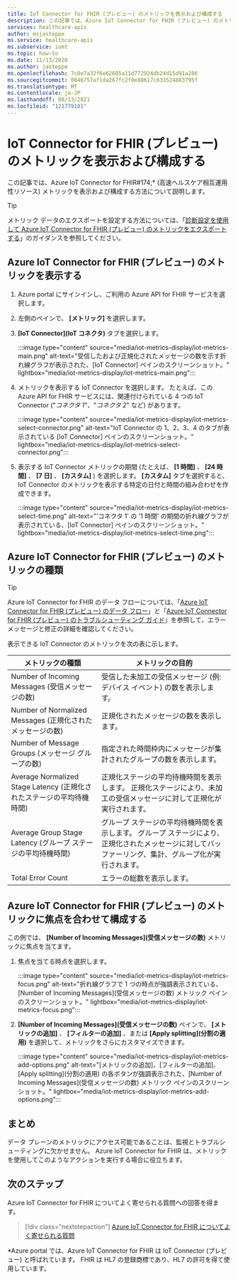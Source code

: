 ```yaml
---
title: IoT Connector for FHIR (プレビュー) のメトリックを表示および構成する
description: この記事では、Azure IoT Connector for FHIR (プレビュー) のメトリックを表示および構成する方法について説明します。
services: healthcare-apis
author: msjasteppe
ms.service: healthcare-apis
ms.subservice: iomt
ms.topic: how-to
ms.date: 11/13/2020
ms.author: jasteppe
ms.openlocfilehash: 7c8e7a32f6e62685a11d772924db24d15d91a286
ms.sourcegitcommit: 0046757af1da267fc2f0e88617c633524883795f
ms.translationtype: MT
ms.contentlocale: ja-JP
ms.lasthandoff: 08/13/2021
ms.locfileid: "121779101"
---
```

# <a name="display-and-configure-iot-connector-for-fhir-preview-metrics"></a>IoT Connector for FHIR (プレビュー) のメトリックを表示および構成する 

この記事では、Azure IoT Connector for FHIR#174;* (高速ヘルスケア相互運用性リソース) メトリックを表示および構成する方法について説明します。

> [!TIP]
> メトリック データのエクスポートを設定する方法については、「[診断設定を使用して Azure IoT Connector for FHIR (プレビュー) のメトリックをエクスポートする](iot-metrics-diagnostics-export.md)」のガイダンスを参照してください。

## <a name="display-metrics-for-azure-iot-connector-for-fhir-preview"></a>Azure IoT Connector for FHIR (プレビュー) のメトリックを表示する

1. Azure portal にサインインし、ご利用の Azure API for FHIR サービスを選択します。 

2. 左側のペインで、 **[メトリック]** を選択します。 

3. **[IoT Connector]\(IoT コネクタ\)** タブを選択します。

   :::image type="content" source="media/iot-metrics-display/iot-metrics-main.png" alt-text="受信したおよび正規化されたメッセージの数を示す折れ線グラフが表示された、[IoT Connector] ペインのスクリーンショット。" lightbox="media/iot-metrics-display/iot-metrics-main.png"::: 

4. メトリックを表示する IoT Connector を選択します。 たとえば、この Azure API for FHIR サービスには、関連付けられている 4 つの IoT Connector ("*コネクタ 1*"、"*コネクタ 2*" など) があります。

   :::image type="content" source="media/iot-metrics-display/iot-metrics-select-connector.png" alt-text="IoT Connector の 1、2、3、4 のタブが表示されている [IoT Connector] ペインのスクリーンショット。" lightbox="media/iot-metrics-display/iot-metrics-select-connector.png"::: 

5. 表示する IoT Connector メトリックの期間 (たとえば、 **[1 時間]** 、 **[24 時間]** 、 **[7 日]** 、 **[カスタム]** ) を選択します。 **[カスタム]** タブを選択すると、IoT Connector のメトリックを表示する特定の日付と時間の組み合わせを作成できます。

   :::image type="content" source="media/iot-metrics-display/iot-metrics-select-time.png" alt-text="'コネクタ 1' の '1 時間' の期間の折れ線グラフが表示されている、[IoT Connector] ペインのスクリーンショット。" lightbox="media/iot-metrics-display/iot-metrics-select-time.png"::: 
 
## <a name="metric-types-for-azure-iot-connector-for-fhir-preview"></a>Azure IoT Connector for FHIR (プレビュー) のメトリックの種類 

> [!TIP]
> Azure IoT Connector for FHIR のデータ フローについては、「[Azure IoT Connector for FHIR (プレビュー) のデータ フロー](iot-data-flow.md)」と「[Azure IoT Connector for FHIR (プレビュー) のトラブルシューティング ガイド](iot-troubleshoot-guide.md)」を参照して、エラー メッセージと修正の詳細を確認してください。

表示できる IoT Connector のメトリックを次の表に示します。

|メトリックの種類|メトリックの目的| 
|-----------|--------------|
|Number of Incoming Messages (受信メッセージの数)|受信した未加工の受信メッセージ (例: デバイス イベント) の数を表示します。|
|Number of Normalized Messages (正規化されたメッセージの数)|正規化されたメッセージの数を表示します。|
|Number of Message Groups (メッセージ グループの数)|指定された時間枠内にメッセージが集計されたグループの数を表示します。|
|Average Normalized Stage Latency (正規化されたステージの平均待機時間)|正規化ステージの平均待機時間を表示します。 正規化ステージにより、未加工の受信メッセージに対して正規化が実行されます。|
|Average Group Stage Latency (グループ ステージの平均待機時間)|グループ ステージの平均待機時間を表示します。 グループ ステージにより、正規化されたメッセージに対してバッファーリング、集計、グループ化が実行されます。| 
|Total Error Count|エラーの総数を表示します。| 

## <a name="focus-on-and-configure-azure-iot-connector-for-fhir-preview-metrics"></a>Azure IoT Connector for FHIR (プレビュー) のメトリックに焦点を合わせて構成する

この例では、 **[Number of Incoming Messages]\(受信メッセージの数\)** メトリックに焦点を当てます。

1. 焦点を当てる時点を選択します。

   :::image type="content" source="media/iot-metrics-display/iot-metrics-focus.png" alt-text="折れ線グラフで 1 つの時点が強調表示されている、[Number of Incoming Messages]\(受信メッセージの数\) メトリック ペインのスクリーンショット。" lightbox="media/iot-metrics-display/iot-metrics-focus.png"::: 

2. **[Number of Incoming Messages]\(受信メッセージの数\)** ペインで、 **[メトリックの追加]** 、 **[フィルターの追加]** 、または **[Apply splitting]\(分割の適用\)** を選択して、メトリックをさらにカスタマイズできます。 

   :::image type="content" source="media/iot-metrics-display/iot-metrics-add-options.png" alt-text="[メトリックの追加]、[フィルターの追加]、[Apply splitting]\(分割の適用\) の各ボタンが強調表示された、[Number of Incoming Messages]\(受信メッセージの数\) メトリック ペインのスクリーンショット。" lightbox="media/iot-metrics-display/iot-metrics-add-options.png"::: 

## <a name="conclusion"></a>まとめ 
データ プレーンのメトリックにアクセス可能であることは、監視とトラブルシューティングに欠かせません。 Azure IoT Connector for FHIR は、メトリックを使用してこのようなアクションを実行する場合に役立ちます。 

## <a name="next-steps"></a>次のステップ

Azure IoT Connector for FHIR についてよく寄せられる質問への回答を得ます。

>[!div class="nextstepaction"]
>[Azure IoT Connector for FHIR についてよく寄せられる質問](fhir-faq.yml)

*Azure portal では、Azure IoT Connector for FHIR は IoT Connector (プレビュー) と呼ばれています。 FHIR は HL7 の登録商標であり、HL7 の許可を得て使用しています。 
